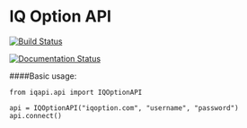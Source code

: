 # IQ Option API
[![Build Status](https://travis-ci.org/n1nj4z33/iqapi.png)](https://travis-ci.org/n1nj4z33/iqapi)

[![Documentation Status](https://readthedocs.org/projects/iqapi/badge/?version=latest)](http://iqapi.readthedocs.io/en/latest/?badge=latest)

####Basic usage:
```
from iqapi.api import IQOptionAPI

api = IQOptionAPI("iqoption.com", "username", "password")
api.connect()
```
